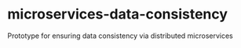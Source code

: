 # microservices-data-consistency
Prototype for ensuring data consistency via distributed microservices
